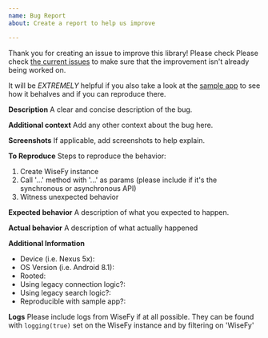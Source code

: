 ```yaml
---
name: Bug Report
about: Create a report to help us improve

---
```


Thank you for creating an issue to improve this library! Please check Please check [the current issues](https://github.com/isuPatches/WiseFy/issues) to make sure that the improvement isn't already being worked on.

It will be _EXTREMELY_ helpful if you also take a look at the [sample app](/wisefysample) to see how it behalves and if you can reproduce there.

**Description**
A clear and concise description of the bug.

**Additional context**
Add any other context about the bug here.

**Screenshots**
If applicable, add screenshots to help explain.

**To Reproduce**
Steps to reproduce the behavior:
1. Create WiseFy instance 
2. Call '...' method with '...' as params (please include if it's the synchronous or asynchronous API)
3. Witness unexpected behavior

**Expected behavior**
A description of what you expected to happen.

**Actual behavior**
A description of what actually happened 

**Additional Information**
 - Device (i.e. Nexus 5x):
 - OS Version (i.e. Android 8.1):
 - Rooted:
 - Using legacy connection logic?:
 - Using legacy search logic?:
 - Reproducible with sample app?:

**Logs**
Please include logs from WiseFy if at all possible.  They can be found with `logging(true)` set on the WiseFy instance and by filtering on 'WiseFy'
